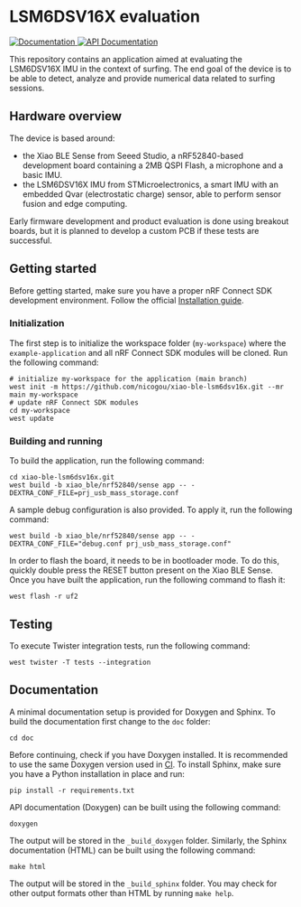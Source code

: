 # LSM6DSV16X evaluation
 
<a href="https://nrfconnect.github.io/ncs-example-application">
  <img alt="Documentation" src="https://img.shields.io/badge/documentation-3D578C?logo=sphinx&logoColor=white">
</a>
<a href="https://nrfconnect.github.io/ncs-example-application/doxygen">
  <img alt="API Documentation" src="https://img.shields.io/badge/API-documentation-3D578C?logo=c&logoColor=white">
</a>

This repository contains an application aimed at evaluating the LSM6DSV16X IMU in the context of surfing.
The end goal of the device is to be able to detect, analyze and provide numerical data related to surfing sessions.

## Hardware overview

The device is based around:
- the Xiao BLE Sense from Seeed Studio, a nRF52840-based development board containing a 2MB QSPI Flash, a microphone and a basic IMU.
- the LSM6DSV16X IMU from STMicroelectronics, a smart IMU with an embedded Qvar (electrostatic charge) sensor, able to perform sensor fusion and edge computing.

Early firmware development and product evaluation is done using breakout boards, but it is planned to develop a custom PCB if these tests are successful.

## Getting started

Before getting started, make sure you have a proper nRF Connect SDK development environment.
Follow the official
[Installation guide](https://developer.nordicsemi.com/nRF_Connect_SDK/doc/latest/nrf/installation/install_ncs.html).

### Initialization

The first step is to initialize the workspace folder (``my-workspace``) where
the ``example-application`` and all nRF Connect SDK modules will be cloned. Run the following
command:

```shell
# initialize my-workspace for the application (main branch)
west init -m https://github.com/nicogou/xiao-ble-lsm6dsv16x.git --mr main my-workspace
# update nRF Connect SDK modules
cd my-workspace
west update
```

### Building and running

To build the application, run the following command:

```shell
cd xiao-ble-lsm6dsv16x.git
west build -b xiao_ble/nrf52840/sense app -- -DEXTRA_CONF_FILE=prj_usb_mass_storage.conf
```

A sample debug configuration is also provided. To apply it, run the following
command:

```shell
west build -b xiao_ble/nrf52840/sense app -- -DEXTRA_CONF_FILE="debug.conf prj_usb_mass_storage.conf"
```

In order to flash the board, it needs to be in bootloader mode. To do this, quickly double press the RESET button present on the Xiao BLE Sense.
Once you have built the application, run the following command to flash it:

```shell
west flash -r uf2
```

## Testing

To execute Twister integration tests, run the following command:

```shell
west twister -T tests --integration
```

## Documentation

A minimal documentation setup is provided for Doxygen and Sphinx. To build the
documentation first change to the ``doc`` folder:

```shell
cd doc
```

Before continuing, check if you have Doxygen installed. It is recommended to
use the same Doxygen version used in [CI](.github/workflows/docs.yml). To
install Sphinx, make sure you have a Python installation in place and run:

```shell
pip install -r requirements.txt
```

API documentation (Doxygen) can be built using the following command:

```shell
doxygen
```

The output will be stored in the ``_build_doxygen`` folder. Similarly, the
Sphinx documentation (HTML) can be built using the following command:

```shell
make html
```

The output will be stored in the ``_build_sphinx`` folder. You may check for
other output formats other than HTML by running ``make help``.
